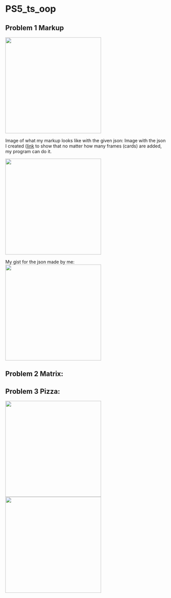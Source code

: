 # PS5_ts_oop

## Problem 1 Markup

<img  src = "https://user-images.githubusercontent.com/113385187/197419015-fa661860-d4e0-4069-b5c8-94a5b4a9b959.PNG" width="300" >

Image of what my markup looks like with the given json:
Image with the json I created ([link](https://gist.githubusercontent.com/YumilRuedaFlores-Ksquare/1392d19bb568ea159a14dd91ee37da62/raw/b907d90055caf401b47853d13a7d90f352667d45/example.json) to show that no matter how many frames (cards) are added, my program can do it.

<img src ="https://user-images.githubusercontent.com/113385187/197419016-34716302-29e0-416f-ad8b-3c1a39be6621.PNG " width="300"> 

My gist for the json made by me:
<img src ="https://user-images.githubusercontent.com/113385187/197419018-f4e9d526-c3f8-40b7-9c44-c69f7db0c236.PNG" width="300"> 

## Problem 2 Matrix:

## Problem 3 Pizza:

<img src ="https://user-images.githubusercontent.com/113385187/197419052-f109f78a-b5dd-48f4-b526-11a0a10f45fd.PNG" width="300"> 

<img src ="https://user-images.githubusercontent.com/113385187/197419053-bdfa936a-800a-4fb3-aafc-3a9b1ff3a435.PNG" width="300"> 
